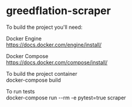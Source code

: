 # greedflation-scraper

To build the project you'll need:

Docker Engine  
https://docs.docker.com/engine/install/

Docker Compose  
https://docs.docker.com/compose/install/

To build the project container  
docker-compose build

To run tests  
docker-compose run --rm -e pytest=true scraper